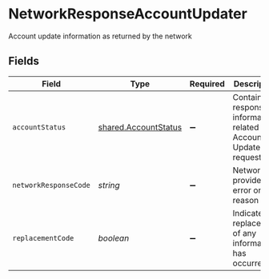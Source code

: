 # NetworkResponseAccountUpdater

Account update information as returned by the network


## Fields

| Field                                                               | Type                                                                | Required                                                            | Description                                                         |
| ------------------------------------------------------------------- | ------------------------------------------------------------------- | ------------------------------------------------------------------- | ------------------------------------------------------------------- |
| `accountStatus`                                                     | [shared.AccountStatus](../../../sdk/models/shared/accountstatus.md) | :heavy_minus_sign:                                                  | Contains response information related to Account Updater request    |
| `networkResponseCode`                                               | *string*                                                            | :heavy_minus_sign:                                                  | Network provided error or reason code                               |
| `replacementCode`                                                   | *boolean*                                                           | :heavy_minus_sign:                                                  | Indicates if replacement of any information has occurred            |